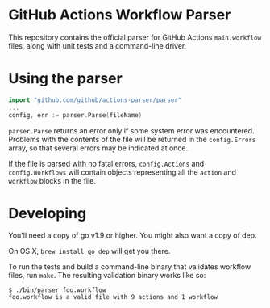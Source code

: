 # GitHub Actions Workflow Parser

This repository contains the official parser for GitHub Actions
`main.workflow` files, along with unit tests and a command-line driver.

# Using the parser

```go
import "github.com/github/actions-parser/parser"
...
config, err := parser.Parse(fileName)
```

`parser.Parse` returns an error only if some system error was encountered.
Problems with the contents of the file will be returned in the
`config.Errors` array, so that several errors may be indicated at once.

If the file is parsed with no fatal errors, `config.Actions` and
`config.Workflows` will contain objects representing all the `action` and
`workflow` blocks in the file.


# Developing

You'll need a copy of go v1.9 or higher.  You might also want a copy of
dep.

On OS X, `brew install go dep` will get you there.

To run the tests and build a command-line binary that validates workflow
files, run `make`.  The resulting validation binary works like so:

```
$ ./bin/parser foo.workflow
foo.workflow is a valid file with 9 actions and 1 workflow
```

